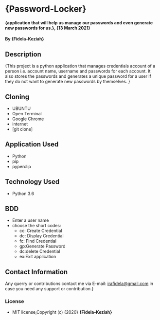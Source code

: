 # {Password-Locker}

#### {application that will help us manage our passwords and even generate new passwords for us.}, {13 March 2021}
#### By **{Fidela-Keziah}**

## Description

{This project is a python application that manages credentials account of a person  i.e. account name, username and passwords for each account. It also stores the passwords and generates a unique password for a user if they do not want to generate new passwords by themselves. }

## Cloning

* UBUNTU
* Open Terminal
* Google Chrome
* internet
* [git clone]

## Application Used

* Python
* pip
* pyperclip

## Technology Used

* Python 3.6

## BDD

* Enter a user name
* choose the short codes:
  * cc: Create Credential
  * dc: Display Credential
  * fc: Find Credential
  * gp:Generate Password
  * dc:delete Credential
  * ex:Exit application

## Contact Information

Any querry or contributions contact me via E-mail: irafidela@gmail.com in case you need any support or contribution.}

### License

* MIT license,Copyright (c) {2020} **{Fidela-Keziah}**
